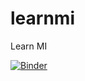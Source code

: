 # learnmi
Learn MI

[![Binder](https://mybinder.org/badge_logo.svg)](https://mybinder.org/v2/gh/dhrumeshgandhi/learnmi/main)
